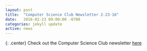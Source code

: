 ```yaml
---
layout: post
title:  "Computer Science Club Newsletter 2-23-16"
date:   2016-02-23 09:00:00 -0700
categories: jekyll update
active: news
---
```

{: .center}
Check out the Computer Science Club newsletter [here](http://csclub.sbcc.edu/newsletters/2-23-16newsletter.html)
